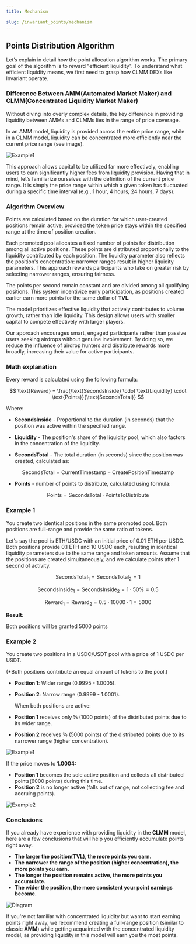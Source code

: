 ```yaml
---
title: Mechanism

slug: /invariant_points/mechanism
---
```


## Points Distribution Algorithm

Let’s explain in detail how the point allocation algorithm works.
The primary goal of the algorithm is to reward "efficient liquidity". To understand what efficient liquidity means, we first need to grasp how CLMM DEXs like Invariant operate.

### Difference Between AMM(Automated Market Maker) and CLMM(Concentrated Liquidity Market Maker)

Without diving into overly complex details, the key difference in providing liquidity between AMMs and CLMMs lies in the range of price coverage.

In an AMM model, liquidity is provided across the entire price range, while in a CLMM model, liquidity can be concentrated more efficiently near the current price range (see image).

![Example1](/img/docs/app/invariant_points/invariant_points_clmmamm.png)

This approach allows capital to be utilized far more effectively, enabling users to earn significantly higher fees from liquidity provision.
Having that in mind, let’s familiarize ourselves with the definition of the current price range. It is simply the price range within which a given token has fluctuated during a specific time interval (e.g., 1 hour, 4 hours, 24 hours, 7 days).

### Algorithm Overview

Points are calculated based on the duration for which user-created positions remain active, provided the token price stays within the specified range at the time of position creation.

Each promoted pool allocates a fixed number of points for distribution among all active positions. These points are distributed proportionally to the liquidity contributed by each position. The liquidity parameter also reflects the position's concentration: narrower ranges result in higher liquidity parameters. This approach rewards participants who take on greater risk by selecting narrower ranges, ensuring fairness.

The points per second remain constant and are divided among all qualifying positions. This system incentivize early participation, as positions created earlier earn more points for the same dollar of **TVL**.

The model prioritizes effective liquidity that actively contributes to volume growth, rather than idle liquidity. This design allows users with smaller capital to compete effectively with larger players.

Our approach encourages smart, engaged participants rather than passive users seeking airdrops without genuine involvement. By doing so, we reduce the influence of airdrop hunters and distribute rewards more broadly, increasing their value for active participants.

### Math explanation

Every reward is calculated using the following formula:

$$
\text{Reward} = \frac{\text{SecondsInside} \cdot \text{Liquidity} \cdot \text{Points}}{\text{SecondsTotal}}
$$

Where:

- **SecondsInside** - Proportional to the duration (in seconds) that the position was active within the specified range.

- **Liquidity** - The position's share of the liquidity pool, which also factors in the concentration of the liquidity.

- **SecondsTotal** - The total duration (in seconds) since the position was created, calculated as:

$$
       \text{SecondsTotal} = \text{CurrentTimestamp} - \text{CreatePositionTimestamp}
$$

- **Points** - number of points to distribute, calculated using formula:

$$
        \text{Points} = \text{SecondsTotal} \cdot \text{PointsToDistribute}
$$

### Example 1

You create two identical positions in the same promoted pool. Both positions are full-range and provide the same ratio of tokens.

Let's say the pool is ETH/USDC with an initial price of 0.01 ETH per USDC. Both positions provide 0.1 ETH and 10 USDC each, resulting in identical liquidity parameters due to the same range and token amounts.
Assume that the positions are created simultaneously, and we calculate points after 1 second of activity.

$$
        \text{SecondsTotal}_1 = \text{SecondsTotal}_2 = 1
$$

$$
       \text{SecondsInside}_1 = \text{SecondsInside}_2 = 1 \cdot 50\% = 0.5
$$

$$
       \text{Reward}_1 = \text{Reward}_2 = 0.5 \cdot 10000 \cdot 1 = 5000
$$

**Result:**

Both positions will be granted 5000 points

### Example 2

You create two positions in a USDC/USDT pool with a price of 1 USDC per USDT.

(\*Both positions contribute an equal amount of tokens to the pool.)

- **Position 1**: Wider range (0.9995 - 1.0005).
- **Position 2**: Narrow range (0.9999 - 1.0001).

  When both positions are active:

- **Position 1** receives only ⅙ (1000 points) of the distributed points due to its wider range.
- **Position 2** receives ⅚ (5000 points) of the distributed points due to its narrower range (higher concentration).

![Example1](/img/docs/app/invariant_points/invariant_points_example1.png)

If the price moves to **1.0004:**

- **Position 1** becomes the sole active position and collects all distributed points(6000 points) during this time.
- **Position 2** is no longer active (falls out of range, not collecting fee and accruing points).

![Example2](/img/docs/app/invariant_points/invariant_points_example2.png)

### Conclusions

If you already have experience with providing liquidity in the **CLMM** model, here are a few conclusions that will help you efficiently accumulate points right away.

- **The larger the position(TVL), the more points you earn.**
- **The narrower the range of the position (higher concentration), the more points you earn.**
- **The longer the position remains active, the more points you accumulate.**
- **The wider the position, the more consistent your point earnings become.**

![Diagram](/img/docs/app/invariant_points/invariant_points_diagram.png)

If you're not familiar with concentrated liquidity but want to start earning points right away, we recommend creating a full-range position (similar to classic **AMM**) while getting acquainted with the concentrated liquidity model, as providing liquidity in this model will earn you the most points.
